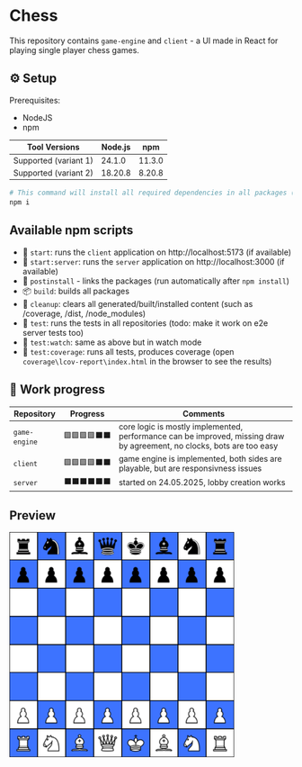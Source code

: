 # Chess

This repository contains `game-engine` and `client` - a UI made in React for playing single player chess games.

## ⚙️ Setup

Prerequisites:

- NodeJS
- npm

| Tool Versions         | Node.js | npm    |
|----------------------|---------|--------|
| Supported (variant 1) | 24.1.0  | 11.3.0 |
| Supported (variant 2) | 18.20.8 | 8.20.8 |

```bash
# This command will install all required dependencies in all packages (thanks to npm workspaces)
npm i
```

## Available npm scripts

-   🚀 `start`: runs the `client` application on http://localhost:5173 (if available)
-   🚀 `start:server`: runs the `server` application on http://localhost:3000 (if available)
-   🔗 `postinstall` - links the packages (run automatically after `npm install`)
-   📦 `build`: builds all packages
-   🧽 `cleanup`: clears all generated/built/installed content (such as /coverage, /dist, /node_modules)
-   🧪 `test`: runs the tests in all repositories (todo: make it work on e2e server tests too)
-   🧪 `test:watch`: same as above but in watch mode
-   🧪 `test:coverage`: runs all tests, produces coverage (open `coverage\lcov-report\index.html` in the browser to see the results)

## 🚧 Work progress

| Repository    | Progress     | Comments                                                                                              |
| ------------- | ------------ | ----------------------------------------------------------------------------------------------------- |
| `game-engine` | 🟩🟩🟩🟩⬛⬛ | core logic is mostly implemented, performance can be improved, missing draw by agreement, no clocks, bots are too easy                                                              |
| `client`      | 🟩🟩🟩🟩⬛⬛ | game engine is implemented, both sides are playable, but are responsivness issues |
| `server`      | ⬛⬛⬛⬛⬛⬛ | started on 24.05.2025, lobby creation works |

## Preview

<img src="./preview.png" alt="" width="400" height="400"/>
